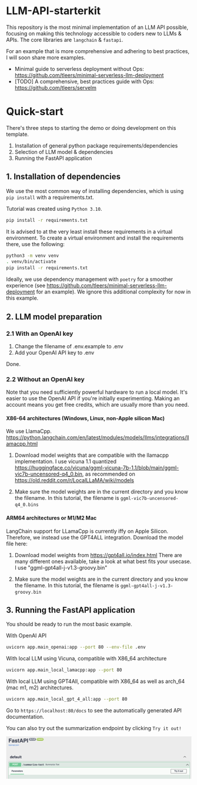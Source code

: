 # LLM-API-starterkit

This repository is the most minimal implementation of an LLM API possible, focusing on making this technology accessible to coders new to LLMs & APIs. The core libraries are `langchain` & `fastapi`. 

For an example that is more comprehensive and adhering to best practices, I will soon share more examples.
  * Minimal guide to serverless deployment without Ops: https://github.com/tleers/minimal-serverless-llm-deployment
  * [TODO] A comprehensive, best practices guide with Ops: https://github.com/tleers/servelm

# Quick-start

There's three steps to starting the demo or doing development on this template.

1. Installation of general python package requirements/dependencies
2. Selection of LLM model & dependencies
3. Running the FastAPI application

## 1. Installation of dependencies

We use the most common way of installing dependencies, which is using `pip install` with a requirements.txt.

Tutorial was created using `Python 3.10`.

```bash
pip install -r requirements.txt
```

It is advised to at the very least install these requirements in a virtual environment. To create a virtual environment and install the requirements there, use the following:
```bash
python3 -m venv venv
. venv/bin/activate
pip install -r requirements.txt
```

Ideally, we use dependency management with `poetry` for a smoother experience (see https://github.com/tleers/minimal-serverless-llm-deployment for an example). We ignore this additional complexity for now in this example.

## 2. LLM model preparation

### 2.1 **With an OpenAI key**

1. Change the filename of .env.example to .env
2. Add your OpenAI API key to .env

Done.

### 2.2 **Without an OpenAI key**

Note that you need sufficiently powerful hardware to run a local model. It's easier to use the OpenAI API if you're initially experimenting. Making an account means you get free credits, which are usually more than you need.

#### **X86-64 architectures (Windows, Linux, non-Apple silicon Mac)**
We use LlamaCpp. 
https://python.langchain.com/en/latest/modules/models/llms/integrations/llamacpp.html

1. Download model weights that are compatible with the llamacpp implementation. 
I use vicuna 1.1 quantized https://huggingface.co/vicuna/ggml-vicuna-7b-1.1/blob/main/ggml-vic7b-uncensored-q4_0.bin, as recommended on https://old.reddit.com/r/LocalLLaMA/wiki/models

2. Make sure the model weights are in the current directory and you know the filename. 
In this tutorial, the filename is `ggml-vic7b-uncensored-q4_0.bins`

#### **ARM64 architectures or M1/M2 Mac**
LangChain support for LLamaCpp is currently iffy on Apple Silicon. Therefore, we instead use the GPT4ALL integration.
Download the model file here:


1. Download model weights from https://gpt4all.io/index.html
There are many different ones available, take a look at what best fits your usecase. I use
"ggml-gpt4all-j-v1.3-groovy.bin"

2. Make sure the model weights are in the current directory and you know the filename. 
In this tutorial, the filename is `ggml-gpt4all-j-v1.3-groovy.bin`


## 3. Running the FastAPI application

You should be ready to run the most basic example.

With OpenAI API
```bash
uvicorn app.main_openai:app --port 80 --env-file .env
```

With local LLM using Vicuna, compatible with X86_64 architecture
```bash
uvicorn app.main_local_lamacpp:app --port 80
```

With local LLM using GPT4All, compatible with X86_64 as well as arch_64 (mac m1, m2) architectures.
```bash
uvicorn app.main_local_gpt_4_all:app --port 80
```

Go to `https://localhost:80/docs` to see the automatically generated API documentation. 

You can also try out the summarization endpoint by clicking `Try it out!`

![Showing FastAPI with the Try it out button](docs/try_it_out.png)

